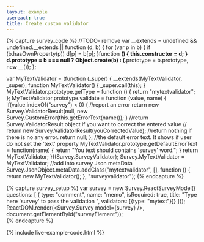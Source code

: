 ```yaml
---
layout: example
usereact: true
title: Create custom validator
---
```

{% capture survey_code %}
//TODO- remove
var __extends = undefined && undefined.__extends || function (d, b) {
    for (var p in b) {
        if (b.hasOwnProperty(p)) d[p] = b[p];
    }function __() {
        this.constructor = d;
    }
    d.prototype = b === null ? Object.create(b) : (__.prototype = b.prototype, new __());
};

var MyTextValidator = (function (_super) {
    __extends(MyTextValidator, _super);
    function MyTextValidator() {
        _super.call(this);
    }
    MyTextValidator.prototype.getType = function () { return "mytextvalidator"; };
    MyTextValidator.prototype.validate = function (value, name) {
        if(value.indexOf("survey") < 0) {
            //report an error
            return new Survey.ValidatorResult(null, new Survey.CustomError(this.getErrorText(name)));
        }
        //return Survey.ValidatorResult object if you want to correct the entered value
        // return new Survey.ValidatorResult(youCorrectedValue);
        //return nothing if there is no any error.
        return null;
    };
    //the default error text. It shows if user do not set the 'text' property
    MyTextValidator.prototype.getDefaultErrorText = function(name) {
        return "You text should contains 'survey' word.";
    }
    return MyTextValidator;
})(Survey.SurveyValidator);
Survey.MyTextValidator = MyTextValidator;
//add into survey Json metaData
Survey.JsonObject.metaData.addClass("mytextvalidator", [], function () { return new MyTextValidator(); }, "surveyvalidator");
{% endcapture %}

{% capture survey_setup %}
var survey = new Survey.ReactSurveyModel({
        questions: [
                { type: "comment",  name: "memo", isRequired: true,
                title: "Type here 'survey' to pass the validation ",
                validators: [{type: "mytext"}]}
            ]});
ReactDOM.render(<Survey.Survey model={survey} />, document.getElementById("surveyElement"));            
{% endcapture %}

{% include live-example-code.html %}